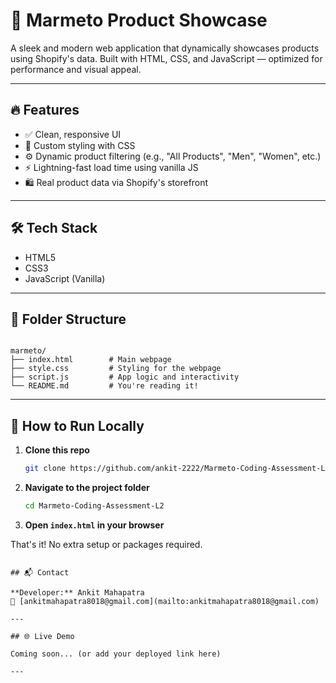# 🚀 Marmeto Product Showcase

A sleek and modern web application that dynamically showcases products using Shopify's data. Built with HTML, CSS, and JavaScript — optimized for performance and visual appeal.

---

## 🔥 Features

- ✅ Clean, responsive UI
- 🎨 Custom styling with CSS
- ⚙️ Dynamic product filtering (e.g., "All Products", "Men", "Women", etc.)
- ⚡ Lightning-fast load time using vanilla JS
- 🛍️ Real product data via Shopify's storefront

---

## 🛠️ Tech Stack

- HTML5
- CSS3
- JavaScript (Vanilla)

---

## 📂 Folder Structure

```

marmeto/
├── index.html        # Main webpage
├── style.css         # Styling for the webpage
├── script.js         # App logic and interactivity
└── README.md         # You're reading it!

````

---

## 🚧 How to Run Locally

1. **Clone this repo**
   ```bash
   git clone https://github.com/ankit-2222/Marmeto-Coding-Assessment-L2.git

2. **Navigate to the project folder**

   ```bash
   cd Marmeto-Coding-Assessment-L2
   ```

3. **Open `index.html` in your browser**

That's it! No extra setup or packages required.

````

## 📬 Contact

**Developer:** Ankit Mahapatra
📧 [ankitmahapatra8018@gmail.com](mailto:ankitmahapatra8018@gmail.com)

---

## 🌐 Live Demo

Coming soon... (or add your deployed link here)

---
